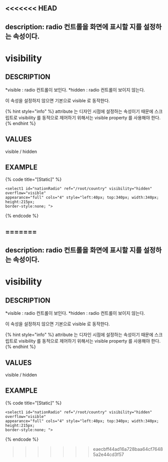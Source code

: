 <<<<<<< HEAD
---
description: radio 컨트롤을 화면에 표시할 지를 설정하는 속성이다.     
---

#   visibility                        

## DESCRIPTION

*visible : radio  컨트롤이 보인다.
*hidden : radio  컨트롤이 보이지 않는다.

이 속성을 설정하지 않으면 기본으로 visible 로 동작한다.


{% hint style="info" %} attribute 는 디자인 시점에 설정하는 속성이기 때문에 스크립트로 visibility 를 동적으로 제어하기 위해서는 visible property 를 사용해야 한다.   
{% endhint %}
  
## VALUES

visible / hidden 

## EXAMPLE

{% code title="\[Static\]" %}
```markup
<select1 id="nationRadio" ref="/root/country" visibility="hidden" overflow="visible" 
appearance="full" cols="4" style="left:40px; top:340px; width:340px; height:215px; 
border-style:none; ">  
```
{% endcode %}

=======
---
description: radio 컨트롤을 화면에 표시할 지를 설정하는 속성이다.     
---

#   visibility                        

## DESCRIPTION

*visible : radio  컨트롤이 보인다.
*hidden : radio  컨트롤이 보이지 않는다.

이 속성을 설정하지 않으면 기본으로 visible 로 동작한다.


{% hint style="info" %} attribute 는 디자인 시점에 설정하는 속성이기 때문에 스크립트로 visibility 를 동적으로 제어하기 위해서는 visible property 를 사용해야 한다.   
{% endhint %}
  
## VALUES

visible / hidden 

## EXAMPLE

{% code title="\[Static\]" %}
```markup
<select1 id="nationRadio" ref="/root/country" visibility="hidden" overflow="visible" 
appearance="full" cols="4" style="left:40px; top:340px; width:340px; height:215px; 
border-style:none; ">  
```
{% endcode %}

>>>>>>> eaecbff44ad16a728baa64cf76485a2e44cd3f57
